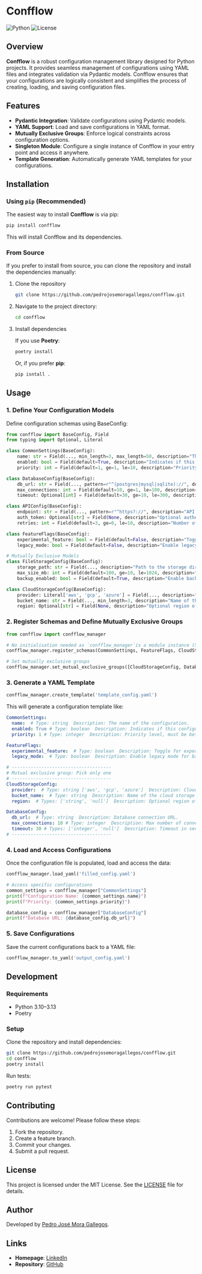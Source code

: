 # Confflow

![Python](https://img.shields.io/badge/python-3.10%20|%203.11%20|%203.12%20|%203.13-blue)
![License](https://img.shields.io/badge/license-MIT-blue)

## Overview

**Confflow** is a robust configuration management library designed for Python projects. It provides seamless management of configurations using YAML files and integrates validation via Pydantic models. Confflow ensures that your configurations are logically consistent and simplifies the process of creating, loading, and saving configuration files.

## Features

- **Pydantic Integration**: Validate configurations using Pydantic models.
- **YAML Support**: Load and save configurations in YAML format.
- **Mutually Exclusive Groups**: Enforce logical constraints across configuration options.
- **Singleton Module**: Configure a single instance of Confflow in your entry point and access it anywhere.
- **Template Generation**: Automatically generate YAML templates for your configurations.

## Installation

### Using `pip` (Recommended)

The easiest way to install **Confflow** is via pip:

```bash
pip install confflow
```

This will install Confflow and its dependencies.

### From Source

If you prefer to install from source, you can clone the repository and install the dependencies manually:

1. Clone the repository

    ```bash
    git clone https://github.com/pedrojosemoragallegos/confflow.git
    ```

1. Navigate to the project directory:

    ```bash
    cd confflow
    ```

1. Install dependencies

    If you use **Poetry**:

    ```bash
    poetry install
    ```

    Or, if you prefer **pip**:
  
      ```bash
      pip isntall .
      ```

## Usage

### 1. Define Your Configuration Models

Define configuration schemas using BaseConfig:

```python
from confflow import BaseConfig, Field
from typing import Optional, Literal

class CommonSettings(BaseConfig):
    name: str = Field(..., min_length=3, max_length=50, description="The name of the configuration.")
    enabled: bool = Field(default=True, description="Indicates if this configuration is enabled.")
    priority: int = Field(default=1, ge=1, le=10, description="Priority level, must be between 1 and 10.")

class DatabaseConfig(BaseConfig):
    db_url: str = Field(..., pattern=r"^(postgres|mysql|sqlite)://", description="Database connection URL.")
    max_connections: int = Field(default=10, ge=1, le=100, description="Max number of connections.")
    timeout: Optional[int] = Field(default=30, ge=10, le=300, description="Timeout in seconds.")

class APIConfig(BaseConfig):
    endpoint: str = Field(..., pattern=r"^https?://", description="API endpoint URL.")
    auth_token: Optional[str] = Field(None, description="Optional authentication token.")
    retries: int = Field(default=3, ge=0, le=10, description="Number of retries in case of failure.")

class FeatureFlags(BaseConfig):
    experimental_feature: bool = Field(default=False, description="Toggle for experimental feature.")
    legacy_mode: bool = Field(default=False, description="Enable legacy mode for backward compatibility.")

# Mutually Exclusive Models
class FileStorageConfig(BaseConfig):
    storage_path: str = Field(..., description="Path to the storage directory.")
    max_size_mb: int = Field(default=100, ge=10, le=1024, description="Maximum storage size in MB.")
    backup_enabled: bool = Field(default=True, description="Enable backup for stored files.")

class CloudStorageConfig(BaseConfig):
    provider: Literal['aws', 'gcp', 'azure'] = Field(..., description="Cloud storage provider.")
    bucket_name: str = Field(..., min_length=3, description="Name of the cloud storage bucket.")
    region: Optional[str] = Field(None, description="Optional region of the cloud storage bucket.")
```

### 2. Register Schemas and Define Mutually Exclusive Groups

```python
from confflow import confflow_manager

# No initialisation needed as `confflow_manager`is a module instance (Singelton Module Pattern)
confflow_manager.register_schemas(CommonSettings, FeatureFlags, CloudStorageConfig, DatabaseConfig)

# Set mutually exclusive groups
confflow_manager.set_mutual_exclusive_groups([CloudStorageConfig, DatabaseConfig])
```

### 3. Generate a YAML Template

```python
confflow_manager.create_template('template_config.yaml')
```

This will generate a configuration template like:

```yaml
CommonSettings:
  name:  # Type: string  Description: The name of the configuration.  
  enabled: True # Type: boolean  Description: Indicates if this configuration is enabled.  
  priority: 1 # Type: integer  Description: Priority level, must be between 1 and 10.  

FeatureFlags:
  experimental_feature:  # Type: boolean  Description: Toggle for experimental feature.  
  legacy_mode:  # Type: boolean  Description: Enable legacy mode for backward compatibility.  

# -------------------------------------
# Mutual exclusive group: Pick only one
# -------------------------------------
CloudStorageConfig:
  provider:  # Type: string ['aws', 'gcp', 'azure']  Description: Cloud storage provider.  
  bucket_name:  # Type: string  Description: Name of the cloud storage bucket.  
  region:  # Types: ['string', 'null']  Description: Optional region of the cloud storage bucket.  

DatabaseConfig:
  db_url:  # Type: string  Description: Database connection URL.  
  max_connections: 10 # Type: integer  Description: Max number of connections.  
  timeout: 30 # Types: ['integer', 'null']  Description: Timeout in seconds.  
# -------------------------------------
```

### 4. Load and Access Configurations

Once the configuration file is populated, load and access the data:

```python
confflow_manager.load_yaml('filled_config.yaml')

# Access specific configurations
common_settings = confflow_manager["CommonSettings"]
print(f"Configuration Name: {common_settings.name}")
print(f"Priority: {common_settings.priority}")

database_config = confflow_manager["DatabaseConfig"]
print(f"Database URL: {database_config.db_url}")
```

### 5. Save Configurations

Save the current configurations back to a YAML file:

```python
confflow_manager.to_yaml('output_config.yaml')
```

## Development

### Requirements

- Python 3.10–3.13
- Poetry

### Setup

Clone the repository and install dependencies:

```bash
git clone https://github.com/pedrojosemoragallegos/confflow.git
cd confflow
poetry install
```

Run tests:

```bash
poetry run pytest
```

## Contributing

Contributions are welcome! Please follow these steps:

1. Fork the repository.
2. Create a feature branch.
3. Commit your changes.
4. Submit a pull request.

## License

This project is licensed under the MIT License. See the [LICENSE](LICENSE) file for details.

## Author

Developed by [Pedro José Mora Gallegos](https://www.linkedin.com/in/pedro-jose-mora-gallegos).

## Links

- **Homepage**: [LinkedIn](https://www.linkedin.com/in/pedro-jose-mora-gallegos)  
- **Repository**: [GitHub](https://github.com/pedrojosemoragallegos/confflow)  
